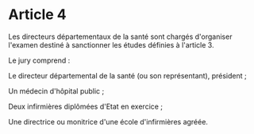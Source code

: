 # Article 4

Les directeurs départementaux de la santé sont chargés d'organiser l'examen destiné à sanctionner les études définies à l'article 3.

Le jury comprend :

Le directeur départemental de la santé (ou son représentant), président ;

Un médecin d'hôpital public ;

Deux infirmières diplômées d'Etat en exercice ;

Une directrice ou monitrice d'une école d'infirmières agréée.
